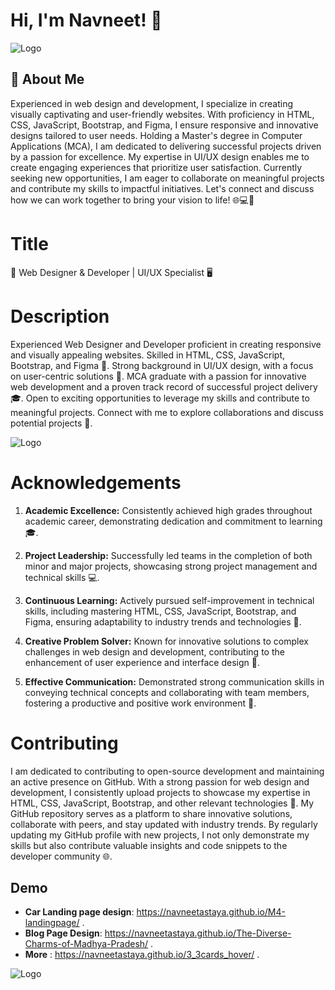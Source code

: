 
# Hi, I'm **Navneet**! 👋

![Logo](https://user-images.githubusercontent.com/74038190/212749447-bfb7e725-6987-49d9-ae85-2015e3e7cc41.gif)


## 🚀 About Me

Experienced in web design and development, I specialize in creating visually captivating and user-friendly websites. With proficiency in HTML, CSS, JavaScript, Bootstrap, and Figma, I ensure responsive and innovative designs tailored to user needs. Holding a Master's degree in Computer Applications (MCA), I am dedicated to delivering successful projects driven by a passion for excellence. My expertise in UI/UX design enables me to create engaging experiences that prioritize user satisfaction. Currently seeking new opportunities, I am eager to collaborate on meaningful projects and contribute my skills to impactful initiatives. Let's connect and discuss how we can work together to bring your vision to life! 🌐💻🎨



# Title
🎨 Web Designer & Developer | UI/UX Specialist 🖥️
# Description
Experienced Web Designer and Developer proficient in creating responsive and visually appealing websites. Skilled in HTML, CSS, JavaScript, Bootstrap, and Figma 🚀. Strong background in UI/UX design, with a focus on user-centric solutions 🌟. MCA graduate with a passion for innovative web development and a proven track record of successful project delivery 🎓. Open to exciting opportunities to leverage my skills and contribute to meaningful projects. Connect with me to explore collaborations and discuss potential projects 💬.



![Logo](https://cdn.rentechdigital.com/common_files/blogs/dotcom-blog/what-is-a-design-first-strategy-in-web-design-1-content-first-vs-design-first-strategy-in-web-design-which-is-better-dotcom-blog-14-8-23.gif)



# Acknowledgements



1. **Academic Excellence:** Consistently achieved high grades throughout academic career, demonstrating dedication and commitment to learning 🎓.

2. **Project Leadership:** Successfully led teams in the completion of both minor and major projects, showcasing strong project management and technical skills 💻.

3. **Continuous Learning:** Actively pursued self-improvement in technical skills, including mastering HTML, CSS, JavaScript, Bootstrap, and Figma, ensuring adaptability to industry trends and technologies 🌟.

4. **Creative Problem Solver:** Known for innovative solutions to complex challenges in web design and development, contributing to the enhancement of user experience and interface design 🚀.

5. **Effective Communication:** Demonstrated strong communication skills in conveying technical concepts and collaborating with team members, fostering a productive and positive work environment 📢.


# Contributing

I am dedicated to contributing to open-source development and maintaining an active presence on GitHub. With a strong passion for web design and development, I consistently upload projects to showcase my expertise in HTML, CSS, JavaScript, Bootstrap, and other relevant technologies 🚀. My GitHub repository serves as a platform to share innovative solutions, collaborate with peers, and stay updated with industry trends. By regularly updating my GitHub profile with new projects, I not only demonstrate my skills but also contribute valuable insights and code snippets to the developer community 🌐.

## Demo

- **Car Landing page design**: https://navneetastaya.github.io/M4-landingpage/ .
- **Blog Page Design**: https://navneetastaya.github.io/The-Diverse-Charms-of-Madhya-Pradesh/ .
- **More** : https://navneetastaya.github.io/3_3cards_hover/ .


![Logo](https://edutechsuvidha.com/wp-content/uploads/2020/09/Website-Development.gif)




